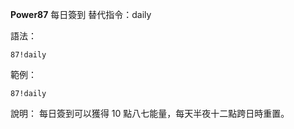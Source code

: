 **Power87**  每日簽到
替代指令：daily

語法：
```
87!daily
```

範例：
```
87!daily
```
說明：
每日簽到可以獲得 10 點八七能量，每天半夜十二點跨日時重置。
